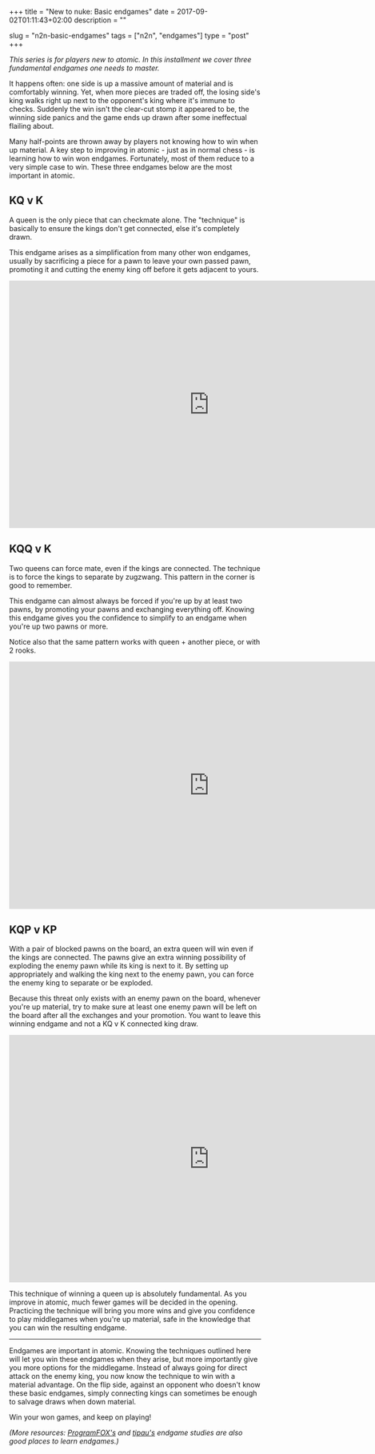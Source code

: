 +++
title = "New to nuke: Basic endgames"
date = 2017-09-02T01:11:43+02:00
description = ""

slug = "n2n-basic-endgames"
tags = ["n2n", "endgames"]
type = "post"
+++

_This series is for players new to atomic. In this installment we cover three fundamental endgames one needs to master._

It happens often: one side is up a massive amount of material and is comfortably winning. Yet, when more pieces are traded off, the losing side's king walks right up next to the opponent's king where it's immune to checks. Suddenly the win isn't the clear-cut stomp it appeared to be, the winning side panics and the game ends up drawn after some ineffectual flailing about.

Many half-points are thrown away by players not knowing how to win when up material. A key step to improving in atomic - just as in normal chess - is learning how to win won endgames. Fortunately, most of them reduce to a very simple case to win. These three endgames below are the most important in atomic.


## KQ v K ##
A queen is the only piece that can checkmate alone. The "technique" is basically to ensure the kings don't get connected, else it's completely drawn.

This endgame arises as a simplification from many other won endgames, usually by sacrificing a piece for a pawn to leave your own passed pawn, promoting it and cutting the enemy king off before it gets adjacent to yours.

<iframe width=800 height=495 frameborder=0 src="https://lichess.org/study/embed/k4CE3PmD/lOVZbzNu"></iframe>

## KQQ v K ##
Two queens can force mate, even if the kings are connected. The technique is to force the kings to separate by zugzwang. This pattern in the corner is good to remember.

This endgame can almost always be forced if you're up by at least two pawns, by promoting your pawns and exchanging everything off. Knowing this endgame gives you the confidence to simplify to an endgame when you're up two pawns or more.

Notice also that the same pattern works with queen + another piece, or with 2 rooks.

<iframe width=800 height=495 frameborder=0 src="https://lichess.org/study/embed/k4CE3PmD/N78A9obg"></iframe>

## KQP v KP ##
With a pair of blocked pawns on the board, an extra queen will win even if the kings are connected. The pawns give an extra winning possibility of exploding the enemy pawn while its king is next to it. By setting up appropriately and walking the king next to the enemy pawn, you can force the enemy king to separate or be exploded.

Because this threat only exists with an enemy pawn on the board, whenever you're up material, try to make sure at least one enemy pawn will be left on the board after all the exchanges and your promotion. You want to leave this winning endgame and not a KQ v K connected king draw.

<iframe width=800 height=495 frameborder=0 src="https://lichess.org/study/embed/k4CE3PmD/dP0kUghz"></iframe>

This technique of winning a queen up is absolutely fundamental. As you improve in atomic, much fewer games will be decided in the opening. Practicing the technique will bring you more wins and give you confidence to play middlegames when you're up material, safe in the knowledge that you can win the resulting endgame.

-----------

Endgames are important in atomic. Knowing the techniques outlined here will let you win these endgames when they arise, but more importantly give you more options for the middlegame. Instead of always going for direct attack on the enemy king, you now know the technique to win with a material advantage. On the flip side, against an opponent who doesn't know these basic endgames, simply connecting kings can sometimes be enough to salvage draws when down material.

Win your won games, and keep on playing!

_(More resources: [ProgramFOX's](https://lichess.org/study/JYSYPQrN) and [tipau's](https://lichess.org/study/ikJM4K3L) endgame studies are also good places to learn endgames.)_
